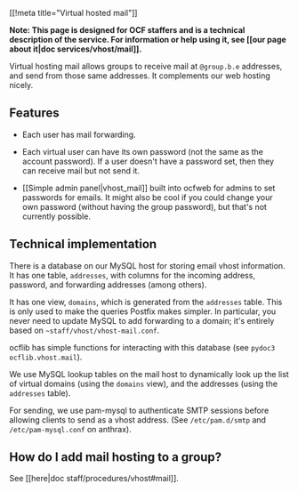 [[!meta title="Virtual hosted mail"]]

**Note: This page is designed for OCF staffers and is a technical description
of the service. For information or help using it, see [[our page about it|doc
services/vhost/mail]].**

Virtual hosting mail allows groups to receive mail at `@group.b.e` addresses,
and send from those same addresses. It complements our web hosting nicely.

## Features

* Each user has mail forwarding.

* Each virtual user can have its own password (not the same as the account
  password). If a user doesn't have a password set, then they can receive mail
  but not send it.

* [[Simple admin panel|vhost_mail]] built into ocfweb for admins to set
  passwords for emails.  It might also be cool if you could change your own
  password (without having the group password), but that's not currently
  possible.


## Technical implementation

There is a database on our MySQL host for storing email vhost information. It
has one table, `addresses`, with columns for the incoming address, password,
and forwarding addresses (among others).

It has one view, `domains`, which is generated from the `addresses` table. This
is only used to make the queries Postfix makes simpler. In particular, you
never need to update MySQL to add forwarding to a domain; it's entirely based
on `~staff/vhost/vhost-mail.conf`.

ocflib has simple functions for interacting with this database (see `pydoc3
ocflib.vhost.mail`).

We use MySQL lookup tables on the mail host to dynamically look up the list of
virtual domains (using the `domains` view), and the addresses (using the
`addresses` table).

For sending, we use pam-mysql to authenticate SMTP sessions before allowing
clients to send as a vhost address. (See `/etc/pam.d/smtp` and
`/etc/pam-mysql.conf` on anthrax).


## How do I add mail hosting to a group?

See [[here|doc staff/procedures/vhost#mail]].
